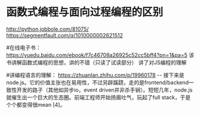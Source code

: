 # 函数式编程与面向过程编程的区别
http://python.jobbole.com/81075/
https://segmentfault.com/q/1010000002621512

#在线电子书：
https://yuedu.baidu.com/ebook/f7c46708a26925c52cc5bff4?pn=1&pa=5
该书讲解函数式编程的思想，讲的不错（只读了试读部分）
讲了对JS编程的理解

#讲编程语言的理解：
https://zhuanlan.zhihu.com/p/19960178
-- 接下来是node.js。它的价值主张也在易用性，不过另辟蹊跷，走的是frontend/backend一致性开发的路子（其他如异步io，event driven并非杀手锏）。短短几年，node.js就催生出一个巨大的生态圈。前端工程师开始扬眉吐气，玩起了full stack，于是个个都变得很mean [4]。